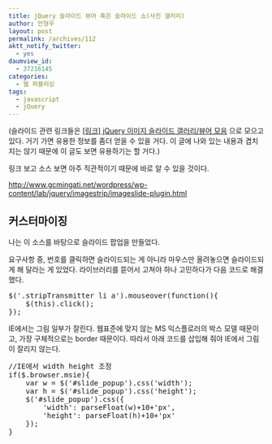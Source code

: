 ```yaml
---
title: jQuery 슬라이드 뷰어 혹은 슬라이드 쇼(사진 갤러리)
author: 안형우
layout: post
permalink: /archives/112
aktt_notify_twitter:
  - yes
daumview_id:
  - 37216145
categories:
  - 웹 퍼블리싱
tags:
  - javascript
  - jQuery
---
```

(슬라이드 관련 링크들은 <a title="[링크] jQuery 이미지 슬라이드 갤러리/뷰어 모음" rel="bookmark" href="http://mytory.net/archives/410">[링크] jQuery 이미지 슬라이드 갤러리/뷰어 모음</a> 으로 모으고 있다. 거기 가면 유용한 정보를 좀더 얻을 수 있을 거다. 이 글에 나와 있는 내용과 겹치지는 않기 때문에 이 글도 보면 유용하기는 할 거다.)

링크 보고 소스 보면 아주 직관적이기 때문에 바로 알 수 있을 것이다.

<http://www.gcmingati.net/wordpress/wp-content/lab/jquery/imagestrip/imageslide-plugin.html>

## 커스터마이징

나는 이 소스를 바탕으로 슬라이드 팝업을 만들었다.

요구사항 중, 번호를 클릭하면 슬라이드되는 게 아니라 마우스만 올려놓으면 슬라이드되게 해 달라는 게 있었다. 라이브러리를 뜯어서 고쳐야 하나 고민하다가 다음 코드로 해결했다.

<pre class="brush:js">$(&#039;.stripTransmitter li a&#039;).mouseover(function(){
	$(this).click();
});</pre>

IE에서는 그림 일부가 잘린다. 웹표준에 맞지 않는 MS 익스플로러의 박스 모델 때문이고, 가장 구체적으로는 border 때문이다. 따라서 아래 코드를 삽입해 줘야 IE에서 그림이 잘리지 않는다.

<pre class="brush:js">//IE에서 width height 조정
if($.browser.msie){
	var w = $(&#039;#slide_popup&#039;).css(&#039;width&#039;);
	var h = $(&#039;#slide_popup&#039;).css(&#039;height&#039;);
	$(&#039;#slide_popup&#039;).css({
		&#039;width&#039;: parseFloat(w)+10+&#039;px&#039;,
		&#039;height&#039;: parseFloat(h)+10+&#039;px&#039;
	});
}</pre>